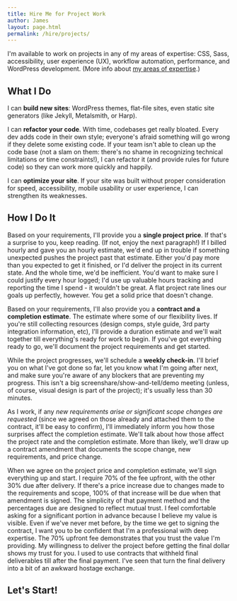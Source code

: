 ```yaml
---
title: Hire Me for Project Work
author: James
layout: page.html
permalink: /hire/projects/
---
```


I'm available to work on projects in any of my areas of expertise: CSS, Sass, accessibility, user experience (UX), workflow automation, performance, and WordPress development. (More info about [my areas of expertise](/hire/).)

## What I Do

I can **build new sites**: WordPress themes, flat-file sites, even static site generators (like Jekyll, Metalsmith, or Harp).

I can **refactor your code**. With time, codebases get really bloated. Every dev adds code in their own style; everyone's afraid something will go wrong if they delete some existing code. If your team isn't able to clean up the code base (not a slam on them: there's no shame in recognizing technical limitations or time constraints!), I can refactor it (and provide rules for future code) so they can work more quickly and happily.

I can **optimize your site**. If your site was built without proper consideration for speed, accessibility, mobile usability or user experience, I can strengthen its weaknesses.

## How I Do It

Based on your requirements, I'll provide you a **single project price**. If that's a surprise to you, keep reading. (If not, enjoy the next paragraph!) If I billed hourly and gave you an hourly estimate, we'd end up in trouble if something unexpected pushes the project past that estimate. Either you'd pay more than you expected to get it finished, or I'd deliver the project in its current state. And the whole time, we'd be inefficient. You'd want to make sure I could justify every hour logged; I'd use up valuable hours tracking and reporting the time I spend - it wouldn't be great. A flat project rate lines our goals up perfectly, however. You get a solid price that doesn't change.

Based on your requirements, I'll also provide you a **contract and a completion estimate**. The estimate where some of our flexibility lives. If you're still collecting resources (design comps, style guide, 3rd party integration information, etc), I'll provide a duration estimate and we'll wait together till everything's ready for work to begin. If you've got everything ready to go, we'll document the project requirements and get started.

While the project progresses, we'll schedule a **weekly check-in**. I'll brief you on what I've got done so far, let you know what I'm going after next, and make sure you're aware of any blockers that are preventing my progress. This isn't a big screenshare/show-and-tell/demo meeting (unless, of course, visual design is part of the project); it's usually less than 30 minutes.

As I work, if any _new requirements arise or significant scope changes are requested_ (since we agreed on those already and attached them to the contract, it'll be easy to confirm), I'll immediately inform you how those surprises affect the completion estimate. We'll talk about how those affect the project rate and the completion estimate. More than likely, we'll draw up a contract amendment that documents the scope change, new requirements, and price change.

When we agree on the project price and completion estimate, we'll sign everything up and start. I require 70% of the fee upfront, with the other 30% due after delivery. If there's a price increase due to changes made to the requirements and scope, 100% of that increase will be due when that amendment is signed. The simplicity of that payment method and the percentages due are designed to reflect mutual trust. I feel comfortable asking for a significant portion in advance because I believe my value is visible. Even if we've never met before, by the time we get to signing the contract, I want you to be confident that I'm a professional with deep expertise. The 70% upfront fee demonstrates that you trust the value I'm providing. My willingness to deliver the project before getting the final dollar shows my trust for you. I used to use contracts that withheld final deliverables till after the final payment. I've seen that turn the final delivery into a bit of an awkward hostage exchange.

## Let's Start!

<script type="text/javascript" src="https://form.jotform.us/jsform/71170617284152"></script>
